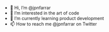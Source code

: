 - 👋 Hi, I’m @jpnfarrar
- 👀 I’m interested in the art of code
- 🌱 I’m currently learning product development
- 📫 How to reach me @jpnfarrar on Twitter

